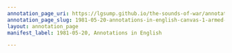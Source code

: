 ```yaml
---
annotation_page_uri: https://lgsump.github.io/the-sounds-of-war/annotations/1981-05-20-annotations-in-english-canvas-1-armed-combat.json
annotation_page_slug: 1981-05-20-annotations-in-english-canvas-1-armed-combat
layout: annotation_page
manifest_label: 1981-05-20, Annotations in English

---
```

